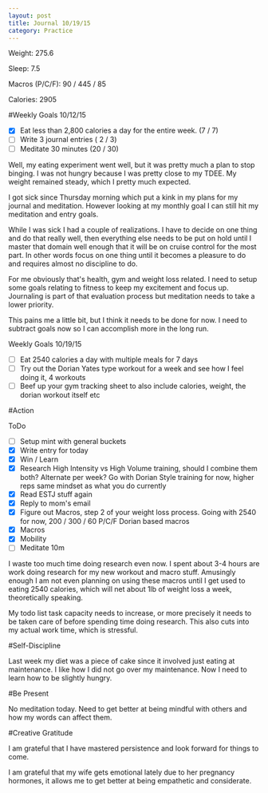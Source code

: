 ```yaml
---
layout: post
title: Journal 10/19/15
category: Practice
---
```


Weight: 275.6

Sleep: 7.5

Macros (P/C/F): 90 / 445 / 85

Calories: 2905

#Weekly Goals 10/12/15

- [x] Eat less than 2,800 calories a day for the entire week. (7 / 7)
- [ ] Write 3 journal entries ( 2 / 3)
- [ ] Meditate 30 minutes (20 / 30)

Well, my eating experiment went well, but it was pretty much a plan to stop binging. I was not hungry because I was pretty close to my TDEE. My weight remained steady, which I pretty much expected.

I got sick since Thursday morning which put a kink in my plans for my journal and meditation. However looking at my monthly goal I can still hit my meditation and entry goals.

While I was sick I had a couple of realizations. I have to decide on one thing and do that really well, then everything else needs to be put on hold until I master that domain well enough that it will be on cruise control for the most part. In other words focus on one thing until it becomes a pleasure to do and requires almost no discipline to do.

For me obviously that's health, gym and weight loss related. I need to setup some goals relating to fitness to keep my excitement and focus up. Journaling is part of that evaluation process but meditation needs to take a lower priority. 

This pains me a little bit, but I think it needs to be done for now. I need to subtract goals now so I can accomplish more in the long run.

Weekly Goals 10/19/15
- [ ] Eat 2540 calories a day with multiple meals for 7 days
- [ ] Try out the Dorian Yates type workout for a week and see how I feel doing it, 4 workouts
- [ ] Beef up your gym tracking sheet to also include calories, weight, the dorian workout itself etc

#Action

ToDo

- [ ] Setup mint with general buckets
- [x] Write entry for today
- [x] Win / Learn
- [x] Research High Intensity vs High Volume training, should I combine them both? Alternate per week? Go with Dorian Style training for now, higher reps same mindset as what you do currently
- [x] Read ESTJ stuff again
- [x] Reply to mom's email
- [x] Figure out Macros, step 2 of your weight loss process. Going with 2540 for now, 200 / 300 / 60 P/C/F Dorian based macros
- [x] Macros
- [x] Mobility
- [ ] Meditate 10m

I waste too much time doing research even now. I spent about 3-4 hours are work doing research for my new workout and macro stuff. Amusingly enough I am not even planning on using these macros until I get used to eating 2540 calories, which will net about 1lb of weight loss a week, theoretically speaking.

My todo list task capacity needs to increase, or more precisely it needs to be taken care of before spending time doing research. This also cuts into my actual work time, which is stressful.

#Self-Discipline

Last week my diet was a piece of cake since it involved just eating at maintenance. I like how I did not go over my maintenance. Now I need to learn how to be slightly hungry.

#Be Present

No meditation today. Need to get better at being mindful with others and how my words can affect them.

#Creative Gratitude

I am grateful that I have mastered persistence and look forward for things to come.

I am grateful that my wife gets emotional lately due to her pregnancy hormones, it allows me to get better at being empathetic and considerate.
